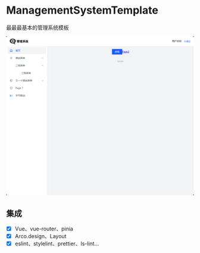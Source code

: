 # ManagementSystemTemplate

最最最基本的管理系统模板

![截图](./screenshot.png)

## 集成

- [x] Vue、vue-router、pinia
- [x] Arco.design、Layout
- [x] eslint、stylelint、prettier、ls-lint...
